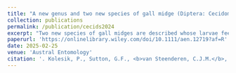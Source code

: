 ```yaml
---
title: "A new genus and two new species of gall midge (Diptera: Cecidomyiidae) feeding on Guinea grass Megathyrsus maximus (Poaceae) in Africa"
collection: publications
permalink: /publication/cecids2024
excerpt: "Two new species of gall midges are described whose larvae feed on the small morphotype of Guinea grass Megathyrsus maximus in Africa. Arabukodiplosis basalis Kolesik, gen. et sp. nov. causes galls at the base of plant's crown in Kenya and Arabukodiplosis vesicaria Kolesik, gen. et sp. nov. causes blister galls on the stems in South Africa and Kenya. Description of the morphology and the sequence of a fragment of the COI mitochondrial gene of the insects are provided. A new genus is erected to contain the two new species. Arabukodiplosis Kolesik, gen. nov. belongs to the supertribe Cecidomyiidi and its closest relative is Mitodiplosis Kieffer, 1914, an African genus containing a single species that induces stem thickening galls on pyp grass Ehrharta villosa (Poaceae) in South Africa. Like Mitodiplosis, Arabukodiplosis Kolesik, gen. nov. cannot be satisfactorily accommodated in any of the currently recognised tribes. The crown of the plant, where A. basalis Kolesik, gen. et sp. nov. forms galls, is where new tillers and shoots originate, so the galls develop where stems would usually form. Stems infested by A. vesicaria Kolesik, gen. et sp. nov. continue to develop above the galls, but the gall is expected to act as a resource sink, reducing the fitness of the host plant. Both species are possible candidates for biological control of M. maximus, which is a serious invasive alien pest outside of its native distribution."
paperurl: 'https://onlinelibrary.wiley.com/doi/10.1111/aen.12719?af=R'
date: 2025-02-25
venue: 'Austral Entomology'
citation: '. Kolesik, P., Sutton, G.F., <b>van Steenderen, C.J.M.</b>, Martin, D., Plowes, R. and Paterson, I.D. 2024. <i>Austral Entomology</i> (10) doi: '
---
```

